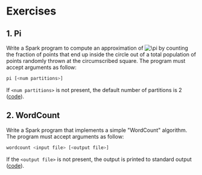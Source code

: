 # Exercises

## 1. Pi

Write a Spark program to compute an approximation of <img src="https://latex.codecogs.com/svg.latex?\pi" title="\pi" /> by counting the fraction of points that end up inside the circle out of a total population of points randomly thrown at the circumscribed square. The program must accept arguments as follow:

```bash
pi [<num partitions>]
```

If `<num partitions>` is not present, the default number of partitions is 2 ([code](pi.py)).

## 2. WordCount

Write a Spark program that implements a simple "WordCount" algorithm. The program must accept arguments as follow:

```bash
wordcount <input file> [<output file>]
```

If the `<output file>` is not present, the output is printed to standard output ([code](wordcount.py)).
